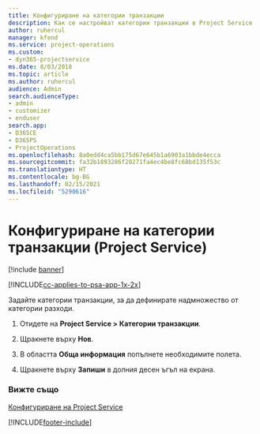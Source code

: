 ```yaml
---
title: Конфигуриране на категории транзакции
description: Как се настройват категории транзакции в Project Service
author: ruhercul
manager: kfend
ms.service: project-operations
ms.custom:
- dyn365-projectservice
ms.date: 8/03/2018
ms.topic: article
ms.author: ruhercul
audience: Admin
search.audienceType:
- admin
- customizer
- enduser
search.app:
- D365CE
- D365PS
- ProjectOperations
ms.openlocfilehash: 8a0edd4ca5bb175d67e645b1a6903a1bbde4ecca
ms.sourcegitcommit: fa32b1893286f20271fa4ec4be8fc68bd135f53c
ms.translationtype: HT
ms.contentlocale: bg-BG
ms.lasthandoff: 02/15/2021
ms.locfileid: "5290616"
---
```

# <a name="configure-transaction-categories-project-service"></a>Конфигуриране на категории транзакции (Project Service)

[!include [banner](../includes/psa-now-project-operations.md)]

[!INCLUDE[cc-applies-to-psa-app-1x-2x](../includes/cc-applies-to-psa-app-1x-2x.md)]

Задайте категории транзакции, за да дефинирате надмножество от категории разходи.  
  
1.  Отидете на **Project Service > Категории транзакции**.  
  
2.  Щракнете върху **Нов**.  
  
3.  В областта **Обща информация** попълнете необходимите полета.  
  
4.  Щракнете върху **Запиши** в долния десен ъгъл на екрана.  
  
### <a name="see-also"></a>Вижте също  
 [Конфигуриране на Project Service](../psa/configure.md)


[!INCLUDE[footer-include](../includes/footer-banner.md)]